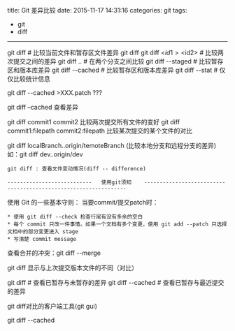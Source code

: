 title: Git 差异比较
date: 2015-11-17 14:31:16
categories: git
tags:
  - git
  - diff
---

git diff <file>     # 比较当前文件和暂存区文件差异
git diff
git diff <$id1> <$id2>      # 比较两次提交之间的差异
git diff <branch1>..<branch2>   # 在两个分支之间比较 
git diff --staged   # 比较暂存区和版本库差异
git diff --cached   # 比较暂存区和版本库差异
git diff --stat     # 仅仅比较统计信息

git diff --cached >XXX.patch     ???

git diff –cached 查看差异 

git diff commit1 commit2 比较两次提交所有文件的变好
git diff commit1:filepath commit2:filepath   比较某次提交的某个文件的对比


git diff localBranch..origin/temoteBranch (比较本地分支和远程分支的差异)
如：git diff dev..origin/dev


	git diff : 查看文件变动情况(diff -- difference)

	---------------------------   使用git须知    ----------------------------------------------------------------
使用 Git 的一些基本守则： 当要commit/提交patch时：

	* 使用 git diff --check 检查行尾有没有多余的空白
	* 每个 commit 只改一件事情。如果一个文档有多个变更，使用 git add --patch 只选择文档中的部分变更进入 stage
	* 写清楚 commit message



查看合并的冲突：git diff --merge

git diff 显示与上次提交版本文件的不同（对比）

git diff                # 查看已暂存与未暂存的差异
git diff --cached       # 查看已暂存与最近提交的差异

git diff对比的客户端工具(git gui)

git diff --cached

